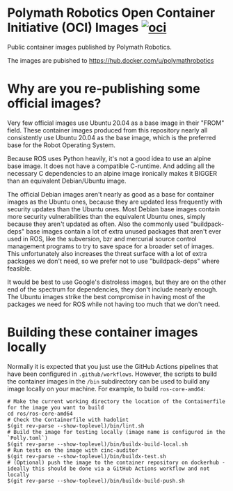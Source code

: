 # Polymath Robotics Open Container Initiative (OCI) Images [![oci](https://github.com/polymathrobotics/oci/actions/workflows/ci.yml/badge.svg)](https://github.com/polymathrobotics/oci/actions/workflows/ci.yml)
Public container images published by Polymath Robotics.

The images are pubished to https://hub.docker.com/u/polymathrobotics

# Why are you re-publishing some official images?

Very few official images use Ubuntu 20.04 as a base image in their "FROM" field. These container images produced from this repository nearly all consistently use Ubuntu 20.04 as the base image, which is the preferred base for the Robot Operating System.

Because ROS uses Python heavily, it's not a good idea to use an alpine base image. It does not have a compatible C-runtime. And adding all the necessary C dependencies to an alpine image ironically makes it BIGGER than an equivalent Debian/Ubuntu image.

The official Debian images aren't nearly as good as a base for container images as the Ubuntu ones, because they are updated less frequently with security updates than the Ubuntu ones. Most Debian base images contain more security vulnerabilities than the equivalent Ubuntu ones, simply because they aren't updated as often. Also the commonly used "buildpack-deps" base images contain a lot of extra unused packages that aren't ever used in ROS, like the subversion, bzr and mercurial source control management programs to try to save space for a broader set of images. This unfortunately also increases the threat surface with a lot of extra packages we don't need, so we prefer not to use "buildpack-deps" where feasible.

It would be best to use Google's distroless images, but they are on the other end of the spectrum for dependencies, they don't include nearly enough. The Ubuntu images strike the best compromise in having most of the packages we need for ROS while not having too much that we don't need.

# Building these container images locally

Normally it is expected that you just use the GitHub Actions pipelines that have been configured in `.github/workflows`. However, the scripts to build the container images in the `/bin` subdirectory can be used to build any image locally on your machine. For example, to build `ros-core-amd64`:

```
# Make the current working directory the location of the Containerfile for the image you want to build
cd ros/ros-core-amd64
# Check the Containerfile with hadolint
$(git rev-parse --show-toplevel)/bin/lint.sh
# Build the image for testing locally (image name is configured in the `Polly.toml`)
$(git rev-parse --show-toplevel)/bin/buildx-build-local.sh
# Run tests on the image with cinc-auditor
$(git rev-parse --show-toplevel)/bin/buildx-test.sh
# (Optional) push the image to the container repository on dockerhub - ideally this should be done via a GitHub Actions workflow and not locally
$(git rev-parse --show-toplevel)/bin/buildx-build-push.sh
```
